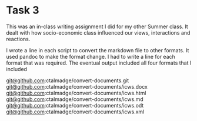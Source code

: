 # Task 3

This was an in-class writing assignment I did for my other Summer class.
It dealt with how socio-economic class influenced our views, interactions and reactions. 

I wrote a line in each script to convert the markdown file to other formats. 
It used pandoc to make the format change. 
I had to write a line for each format that was required. 
The eventual output included all four formats that I included

git@github.com:ctalmadge/convert-documents.git
git@github.com:ctalmadge/convert-documents/icws.docx
git@github.com:ctalmadge/convert-documents/icws.html
git@github.com:ctalmadge/convert-documents/icws.md
git@github.com:ctalmadge/convert-documents/icws.odt
git@github.com:ctalmadge/convert-documents/icws.xml